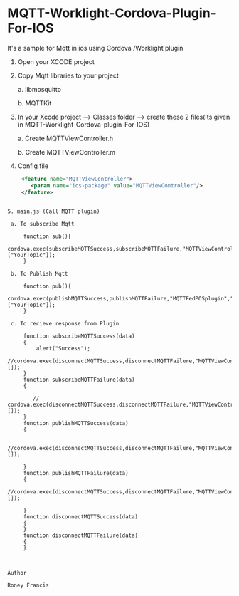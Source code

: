 # MQTT-Worklight-Cordova-Plugin-For-IOS
It's a sample for Mqtt in ios using Cordova /Worklight plugin

1. Open your XCODE project
2. Copy Mqtt libraries to your project

    a. libmosquitto

    b. MQTTKit
    
3. In your Xcode project --> Classes folder --> create these 2 files(Its given in MQTT-Worklight-Cordova-plugin-For-IOS)
   
    a. Create MQTTViewController.h

    b. Create MQTTViewController.m
    
4.  Config file
    ```xml
     <feature name="MQTTViewController">
        <param name="ios-package" value="MQTTViewController"/>
     </feature>
   ```
    
5. main.js (Call MQTT plugin)

    a. To subscribe Mqtt

        function sub(){
            cordova.exec(subscribeMQTTSuccess,subscribeMQTTFailure,"MQTTViewController","subscribe",["YourTopic"]);
        }
        
    b. To Publish Mqtt
    
        function pub(){
            cordova.exec(publishMQTTSuccess,publishMQTTFailure,"MQTTFedPOSplugin","pubMssgAction",["YourTopic"]);
        }
        
    c. To recieve response from Plugin
    
        function subscribeMQTTSuccess(data)
        {
            alert("Success");
            //cordova.exec(disconnectMQTTSuccess,disconnectMQTTFailure,"MQTTViewController","disconnect",[]);
        }
        function subscribeMQTTFailure(data)
        {
           
           // cordova.exec(disconnectMQTTSuccess,disconnectMQTTFailure,"MQTTViewController","disconnect",[]);
        }
        function publishMQTTSuccess(data)
        {
           
        	//cordova.exec(disconnectMQTTSuccess,disconnectMQTTFailure,"MQTTViewController","disconnect",[]);
        
        }
        function publishMQTTFailure(data)
        {
        	//cordova.exec(disconnectMQTTSuccess,disconnectMQTTFailure,"MQTTViewController","disconnect",[]);
        
        }
        function disconnectMQTTSuccess(data)
        {
        }
        function disconnectMQTTFailure(data)
        {
        }
        

      
Author

Roney Francis

    
